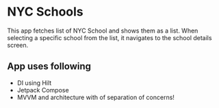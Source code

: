 # NYC Schools
This app fetches list of NYC School and shows them as a list. When selecting a specific school from the list, it navigates to the school details screen.
## App uses following
- DI using Hilt
- Jetpack Compose
- MVVM and architecture with of separation of concerns!
